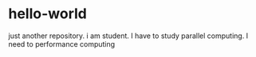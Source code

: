 # hello-world
just another repository.
i am student.
I have to study parallel computing.
I need to performance computing
